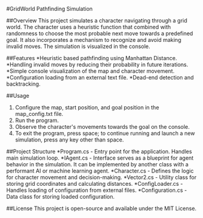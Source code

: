 #GridWorld Pathfinding Simulation

##Overview
This project simulates a character navigating through a grid world. The character uses a heuristic function that combined with randomness to choose the most probable next move towards a predefined goal. It also incorporates a mechanism to recognize and avoid making invalid moves. The simulation is visualized in the console.

##Features
*Heuristic based pathfinding using Manhattan Distance.
*Handling invalid moves by reducing their probability in future iterations.
*Simple console visualization of the map and character movement.
*Configuration loading from an external text file.
*Dead-end detection and backtracking.

##Usage
1. Configure the map, start position, and goal position in the map_config.txt file.
2. Run the program.
3. Observe the character's movements towards the goal on the console.
4. To exit the program, press space; to continue running and launch a new simulation, press any key other than space.
   
##Project Structure
*Program.cs - Entry point for the application. Handles main simulation loop.
*IAgent.cs - Interface serves as a blueprint for agent behavior in the simulation. It can be implemented by another class with a performant AI or machine learning agent.
*Character.cs - Defines the logic for character movement and decision-making.
*Vector2.cs - Utility class for storing grid coordinates and calculating distances.
*ConfigLoader.cs - Handles loading of configuration from external files.
*Configuration.cs - Data class for storing loaded configuration.

##License
This project is open-source and available under the MIT License.
